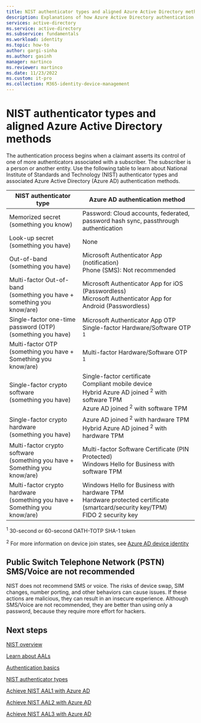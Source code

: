 ```yaml
---
title: NIST authenticator types and aligned Azure Active Directory methods
description: Explanations of how Azure Active Directory authentication methods align with NIST authenticator types.
services: active-directory 
ms.service: active-directory
ms.subservice: fundamentals
ms.workload: identity
ms.topic: how-to
author: gargi-sinha
ms.author: gasinh
manager: martinco
ms.reviewer: martinco
ms.date: 11/23/2022
ms.custom: it-pro
ms.collection: M365-identity-device-management
---
```


# NIST authenticator types and aligned Azure Active Directory methods

The authentication process begins when a claimant asserts its control of one of more authenticators associated with a subscriber. The subscriber is a person or another entity. Use the following table to learn about National Institute of Standards and Technology (NIST) authenticator types and associated Azure Active Directory (Azure AD) authentication methods.

|NIST authenticator type| Azure AD authentication method|
| - | - |
|Memorized secret <br> (something you know)|  Password: Cloud accounts, federated, password hash sync, passthrough authentication|
|Look-up secret <br> (something you have)| None |
|Out-of-band <br>(something you have)| Microsoft Authenticator App (notification) <br> Phone (SMS): Not recommended |
|Multi-factor Out-of-band <br>(something you have + something you know/are) | Microsoft Authenticator App for iOS (Passwordless) <br> Microsoft Authenticator App for Android (Passwordless) |
|Single-factor one-time password (OTP) <br> (something you have)| Microsoft Authenticator App OTP <br> Single-factor Hardware/Software OTP <sup data-htmlnode="">1</sup>| 
|Multi-factor OTP <br> (something you have + Something you know/are)| Multi-factor Hardware/Software OTP <sup data-htmlnode="">1</sup>| 
|Single-factor crypto software <br> (something you have)| Single-factor certificate <br> Compliant mobile device <br> Hybrid Azure AD joined <sup data-htmlnode="">2</sup> with software TPM <br> Azure AD joined <sup data-htmlnode="">2</sup> with software TPM |
|Single-factor crypto hardware <br> (something you have) | Azure AD joined <sup data-htmlnode="">2</sup> with hardware TPM <br> Hybrid Azure AD joined <sup data-htmlnode="">2</sup> with hardware TPM|
|Multi-factor crypto software <br> (something you have + Something you know/are) | Multi-factor Software Certificate (PIN Protected) <br> Windows Hello for Business with software TPM |
|Multi-factor crypto hardware <br> (something you have + Something you know/are) | Windows Hello for Business with hardware TPM <br> Hardware protected certificate (smartcard/security key/TPM) <br> FIDO 2 security key|

<sup data-htmlnode="">1</sup> 30-second or 60-second OATH-TOTP SHA-1 token

<sup data-htmlnode="">2</sup> For more information on device join states, see [Azure AD device identity](../devices/index.yml)

## Public Switch Telephone Network (PSTN) SMS/Voice are not recommended 

NIST does not recommend SMS or voice. The risks of device swap, SIM changes, number porting, and other behaviors can cause issues. If these actions are malicious, they can result in an insecure experience. Although SMS/Voice are not recommended, they are better than using only a password, because they require more effort for hackers. 

## Next steps 

[NIST overview](nist-overview.md)

[Learn about AALs](nist-about-authenticator-assurance-levels.md)

[Authentication basics](nist-authentication-basics.md)

[NIST authenticator types](nist-authenticator-types.md)

[Achieve NIST AAL1 with Azure AD](nist-authenticator-assurance-level-1.md)

[Achieve NIST AAL2 with Azure AD](nist-authenticator-assurance-level-2.md)

[Achieve NIST AAL3 with Azure AD](nist-authenticator-assurance-level-3.md)
